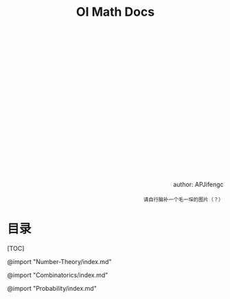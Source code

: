 <center><h1>OI Math Docs</h1></center>
<br/><br/><br/><br/><br/><br/><br/><br/><br/><br/><br/><br/><br/><br/><br/><br/><br/><br/><br/><br/><br/>
<div style="text-align: right; "> author: APJifengc </div></br>
<div style="text-align: right; "> <small>请自行脑补一个毛一堔的图片（？）</small> </div>
<div style="page-break-after: always;"></div>
<h1>目录</h1>
[TOC]
<div style="page-break-after: always;"></div>

@import "Number-Theory/index.md"

<div style="page-break-after: always;"></div>

@import "Combinatorics/index.md"

<div style="page-break-after: always;"></div>

@import "Probability/index.md"